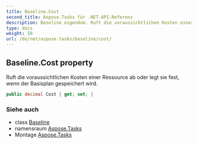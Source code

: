 ```yaml
---
title: Baseline.Cost
second_title: Aspose.Tasks für .NET-API-Referenz
description: Baseline eigendom. Ruft die voraussichtlichen Kosten einer Ressource ab oder legt sie fest wenn der Basisplan gespeichert wird.
type: docs
weight: 50
url: /de/net/aspose.tasks/baseline/cost/
---
```

## Baseline.Cost property

Ruft die voraussichtlichen Kosten einer Ressource ab oder legt sie fest, wenn der Basisplan gespeichert wird.

```csharp
public decimal Cost { get; set; }
```

### Siehe auch

* class [Baseline](../)
* namensraum [Aspose.Tasks](../../baseline/)
* Montage [Aspose.Tasks](../../../)


